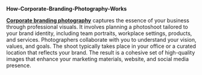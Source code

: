 **How-Corporate-Branding-Photography-Works**

**<a href="https://rivercity.media/corporate-branding-photography/">Corporate branding photography</a>** captures the essence of your business through professional visuals. It involves planning a photoshoot tailored to your brand identity, including team portraits, workplace settings, products, and services. Photographers collaborate with you to understand your vision, values, and goals. The shoot typically takes place in your office or a curated location that reflects your brand. The result is a cohesive set of high-quality images that enhance your marketing materials, website, and social media presence.






